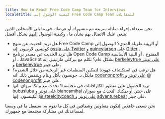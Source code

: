 ```yaml
---
title: How to Reach Free Code Camp Team for Interviews
localeTitle: كيفية الوصول إلى Free Code Camp Team للمقابلات
---
```

نحن سعداء بإجراء مقابلة سريعة مع منشورك أو عرضك. في ما يلي الأشخاص الذين ينبغي عليك الاتصال بهم بشأن ما ، وكيفية الوصول إليهم بشكل أفضل:

*   هل تريد الحديث عن منهج Free Code Camp أو الرؤية طويلة المدى؟ الوصول إلى كوينسي لارسون. إنه [ossia على Twitter](https://twitter.com/ossia) و [quincylarson](/users/quincylarson) على [Gitter](/users/quincylarson) .
*   هل تريد الحديث عن مصدر برنامج Open Code Camp المفتوح ، أو البنية الأساسية ، أو JavaScript بشكل عام؟ تكلم مع بيركلي مارتينيز. إنه [berkeleytrue على تويتر](https://twitter.com/berkeleytrue) و [berkeleytrue](/users/berkeleytrue) على جيتر.
*   هل ترغب في استكشاف جهودنا لتمكين المنظمات غير الربحية من خلال الشفرة؟ مايكل د. جونسون يأكل وينام ويتنفس ذلك. انه [codenonprofit على تويتر](https://twitter.com/codenonprofit) و [@ codenonprofit](/users/codenonprofit) على جيتر.
*   تريد الحصول على منظور الكارافانات في مجتمعنا؟ تحدث مع بيانكا ميهاي. انها [bubuslubu على تويتر](https://twitter.com/bubuslubu) و [biancamihai](/users/biancamihai) على جيتر. أو يمكنك التحدث مع سوزان أتكينسون. إنها [@ steelcitycoach على تويتر](https://twitter.com/SteelCityCoach) و [adventurebear](/users/adventurebear) على جيتر.

نحن نسعى جاهدين لنكون متعاونين وشفافين في كل ما نقوم به. سنفعل ما في وسعنا لمساعدتك في مشاركة مجتمعنا مع جمهورك.